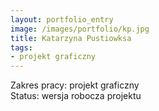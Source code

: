 ```yaml
---
layout: portfolio_entry
image: /images/portfolio/kp.jpg
title: Katarzyna Pustiowksa
tags:
- projekt graficzny
---
```

Zakres pracy: projekt graficzny <br />
Status: wersja robocza projektu